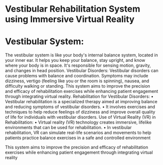 # Vestibular Rehabilitation System using Immersive Virtual Reality
# Vestibular System:
 The vestibular system is like your body's internal balance system, located in your inner ear. It helps you keep your balance, stay upright, and know where your body is in space. It's responsible for sensing motion, gravity, and changes in head position.
Vestibular Disorders:
 Vestibular disorders can cause problems with balance and coordination. Symptoms may include dizziness, vertigo (feeling like you or the room is spinning), nausea, and difficulty walking or standing. This system aims to improve the precision and efficacy of rehabilitation exercises while enhancing patient engagement through integrating virtual reality.
Rehabilitation for Vestibular Disorders:
 • Vestibular rehabilitation is a specialized therapy aimed at improving balance 
and reducing symptoms of vestibular disorders.
 • It involves exercises and techniques to help reduce feelings of dizziness and 
improve overall quality of life for individuals with vestibular disorders.
Use of Virtual Reality (VR) in Rehabilitation:
 • Virtual reality (VR) technology creates immersive, lifelike environments that 
can be used for rehabilitation.
 • In vestibular rehabilitation, VR can simulate real-life scenarios and 
movements to help patients practice balance exercises in a safe and 
controlled environment

 This system aims to improve the precision and efficacy of 
rehabilitation exercises while enhancing patient engagement through 
integrating virtual reality
